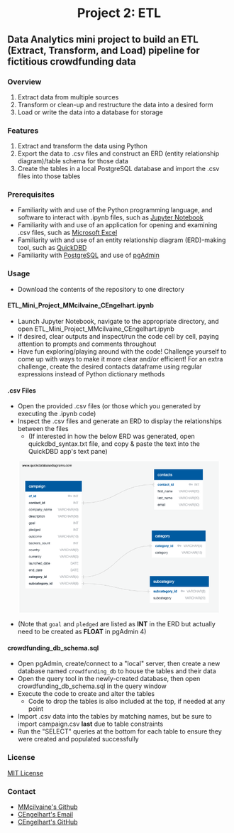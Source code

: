 # <p align="center">Project 2: ETL
## Data Analytics mini project to build an ETL (Extract, Transform, and Load) pipeline for fictitious crowdfunding data
### Overview
1. Extract data from multiple sources
2. Transform or clean-up and restructure the data into a desired form
3. Load or write the data into a database for storage
### Features
1. Extract and transform the data using Python
2. Export the data to .csv files and construct an ERD (entity relationship diagram)/table schema for those data
3. Create the tables in a local PostgreSQL database and import the .csv files into those tables
### Prerequisites
- Familiarity with and use of the Python programming language, and software to interact with .ipynb files, such as [Jupyter Notebook](https://jupyter.org/)
- Familiarity with and use of an application for opening and examining .csv files, such as [Microsoft Excel](https://www.microsoft.com/en-us/microsoft-365/excel)
- Familiarity with and use of an entity relationship diagram (ERD)-making tool, such as [QuickDBD](https://www.quickdatabasediagrams.com/)
- Familiarity with [PostgreSQL](https://www.postgresql.org/) and use of [pgAdmin](https://www.pgadmin.org/)
### Usage
- Download the contents of the repository to one directory
#### ETL_Mini_Project_MMcilvaine_CEngelhart.ipynb
- Launch Jupyter Notebook, navigate to the appropriate directory, and open ETL_Mini_Project_MMcilvaine_CEngelhart.ipynb
- If desired, clear outputs and inspect/run the code cell by cell, paying attention to prompts and comments throughout
- Have fun exploring/playing around with the code! Challenge yourself to come up with ways to make it more clear and/or efficient! For an extra challenge, create the desired contacts dataframe using regular expressions instead of Python dictionary methods
#### .csv Files
- Open the provided .csv files (or those which you generated by executing the .ipynb code)
- Inspect the .csv files and generate an ERD to display the relationships between the files
    - (If interested in how the below ERD was generated, open quickdbd_syntax.txt file, and copy & paste the text into the QuickDBD app's text pane)
<p align="center">
  <img width="450" src="https://github.com/cengelhart0120/Crowdfunding_ETL/blob/main/crowdfunding_db_ERD.png" alt="ERD of .csv data relationships">
</p>

- (Note that `goal` and `pledged` are listed as **INT** in the ERD but actually need to be created as **FLOAT** in pgAdmin 4)
#### crowdfunding_db_schema.sql
- Open pgAdmin, create/connect to a "local" server, then create a new database named `crowdfunding_db` to house the tables and their data
- Open the query tool in the newly-created database, then open crowdfunding_db_schema.sql in the query window
- Execute the code to create and alter the tables
    - Code to drop the tables is also included at the top, if needed at any point
- Import .csv data into the tables by matching names, but be sure to import campaign.csv **last** due to table constraints
- Run the "SELECT" queries at the bottom for each table to ensure they were created and populated successfully
### License
[MIT License](https://opensource.org/licenses/MIT)
### Contact
- [MMcilvaine's Github](https://github.com/mmcilvaine)
- [CEngelhart's Email](mailto:cengelhart@gmail.com)
- [CEngelhart's GitHub](https://github.com/cengelhart0120)
